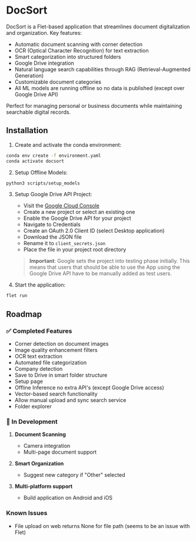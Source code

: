 # DocSort
DocSort is a Flet-based application that streamlines document digitalization and organization. Key features:

- Automatic document scanning with corner detection
- OCR (Optical Character Recognition) for text extraction
- Smart categorization into structured folders
- Google Drive integration
- Natural language search capabilities through RAG (Retrieval-Augmented Generation)
- Customizable document categories
- All ML models are running offline so no data is published (except over Google Drive API)

Perfect for managing personal or business documents while maintaining searchable digital records.
## Installation

1. Create and activate the conda environment:
```bash
conda env create -f environment.yaml
conda activate docsort
```

2. Setup Offline Models:
 ```bash
python3 scripts/setup_models
```

3. Setup Google Drive API Project:
    - Visit the [Google Cloud Console](https://console.cloud.google.com/)
    - Create a new project or select an existing one
    - Enable the Google Drive API for your project
    - Navigate to Credentials
    - Create an OAuth 2.0 Client ID (select Desktop application)
    - Download the JSON file
    - Rename it to `client_secrets.json`
    - Place the file in your project root directory
    > **Important**: Google sets the project into testing phase initially. This means that users that should be able to use the App using the Google Drive API have to be manually added as test users.

3. Start the application:
```bash
flet run
```


## Roadmap

### ✅ Completed Features
- Corner detection on document images
- Image quality enhancement filters
- OCR text extraction
- Automated file categorization
- Company detection
- Save to Drive in smart folder structure
- Setup page
- Offline Inference no extra API's (except Google Drive access)
- Vector-based search functionality
- Allow manual upload and sync search service
- Folder explorer

### 🚧 In Development
1. **Document Scanning**
    - Camera integration
    - Multi-page document support

2. **Smart Organization**
    - Suggest new category if "Other" selected

3. **Multi-platform support**
    - Build application on Android and iOS


### Known Issues
- File upload on web returns None for file path (seems to be an issue with Flet)